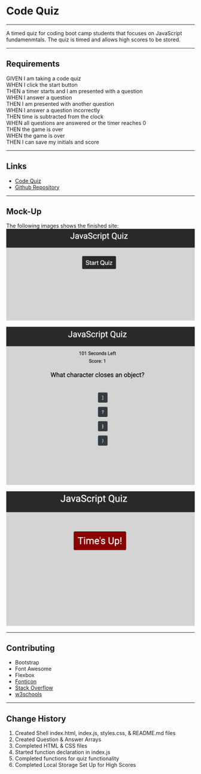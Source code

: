 # Code Quiz

---

A timed quiz for coding boot camp students that focuses on JavaScript fundamenmtals. The quiz is timed and allows high scores to be stored.

---

## Requirements

GIVEN I am taking a code quiz \
WHEN I click the start button \
THEN a timer starts and I am presented with a question \
WHEN I answer a question \
THEN I am presented with another question \
WHEN I answer a question incorrectly \
THEN time is subtracted from the clock \
WHEN all questions are answered or the timer reaches 0 \
THEN the game is over \
WHEN the game is over \
THEN I can save my initials and score

---

## Links

* [Code Quiz](https://jondnv.github.io/CodeQuiz/)
* [Github Repository](https://github.com/JonDnv/CodeQuiz)

---

## Mock-Up

The following images shows the finished site: \
![Website Start Page](./assets/Code-Quiz-Homepage.png)

![Sample Question Page](./assets/Code-Quiz-QSample.png)

![End of Quiz Page](./assets/Code-Quiz-End.png)

---

## Contributing

* Bootstrap
* Font Awesome
* Flexbox
* [Fonticon](https://gauger.io/fonticon/)
* [Stack Overflow](https://stackoverflow.com/questions/8378870/generating-unique-random-numbers-integers-between-0-and-x)
* [w3schools](https://www.w3schools.com/js/js_quiz.asp)

---

## Change History

1. Created Shell index.html, index.js, styles.css, & README.md files
2. Created Question & Answer Arrays
3. Completed HTML & CSS files
4. Started function declaration in index.js
5. Completed functions for quiz functionality
6. Completed Local Storage Set Up for High Scores
